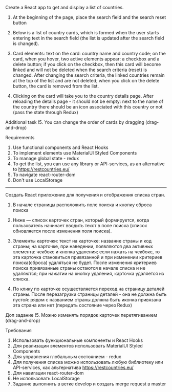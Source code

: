 Create a React app to get and display a list of countries.

1. At the beginning of the page, place the search field and the search reset button

2. Below is a list of country cards, which is formed when the user starts entering text in the search field (the list is updated after the search field is changed).

3. Card elements:
   text on the card: country name and country code;
   on the card, when you hover, two active elements appear: a checkbox and a delete button;
   if you click on the checkbox, then this card will become linked and will not be deleted when the search criteria (reset) is changed. After changing the search criteria, the linked countries remain at the top of the list and are not deleted;
   when you click on the delete button, the card is removed from the list.

4. Clicking on the card will take you to the country details page. After reloading the details page - it should not be empty:
   next to the name of the country there should be an icon associated with this country or not (pass the state through Redux)

Additional task
!5. You can change the order of cards by dragging (drag-and-drop)

Requirements

1. Use functional components and React Hooks
2. To implement elements use
   MaterialUI
   Styled Components
3. To manage global state - redux
4. To get the list, you can use any library or API-services, as an alternative to https://restcountries.eu/
5. To navigate react-router-dom
6. Don't use LocalStorage

---

Создать React приложение для получения и отображения списка стран.

1. В начале страницы расположить поле поиска и кнопку сброса поиска

2. Ниже — список карточек стран, который формируется, когда пользователь начинает вводить текст в поле поиска (список обновляется после изменения поля поиска).

3. Элементы карточки:
   текст на карточке: название страны и код страны;
   на карточке, при наведении, появляются два активных элемента: чекбокс и кнопка удаления;
   если нажать на чекбокс, то эта карточка становиться привязанной и при изменении критериев поиска(сброса) удаляться не будет. После изменения критериев поиска привязанные страны остаются в начале списка и не удаляются;
   при нажатии на кнопку удаления, карточка удаляется из списка.

4. По клику по карточке осуществляется переход на страницу деталей страны. После перезагрузки страницы деталей - она не должна быть пустой:
   рядом с названием страны должна быть иконка привязана эта страна или нет (передать состояние через Redux)

Доп задание
!5. Можно изменять порядок карточек перетягиванием (drag-and-drop)

Требования

1. Использовать функциональные компоненты и React Hooks
2. Для реализации элементов использовать
   MaterialUI
   Styled Components
3. Для управления глобальным состоянием - redux
4. Для получения списка можно использовать любую библиотеку или API-services, как альтернатива https://restcountries.eu/
5. Для навигации react-router-dom
6. Не использовать LocalStorage
7. Задание выполнить в ветке develop и создать merge request в master

